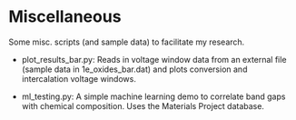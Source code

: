 # Miscellaneous
Some misc. scripts (and sample data) to facilitate my research.
* plot_results_bar.py: Reads in voltage window data from an external file (sample data in 1e_oxides_bar.dat) and plots conversion and intercalation voltage windows.

* ml_testing.py: A simple machine learning demo to correlate band gaps with chemical composition.  Uses the Materials Project database.
